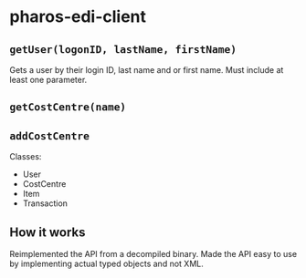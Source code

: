 # pharos-edi-client

## `getUser(logonID, lastName, firstName)`

Gets a user by their login ID, last name and or first name. Must include at least one parameter.

## `getCostCentre(name)`
## `addCostCentre`

Classes:

- User
- CostCentre
- Item
- Transaction

## How it works

Reimplemented the API from a decompiled binary. Made the API easy to use by implementing actual typed objects and not XML.
